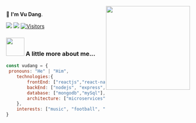 <img align='right' src="https://media.giphy.com/media/M9gbBd9nbDrOTu1Mqx/giphy.gif" width="230">

🍊  **I'm Vu Dang**.  

[![](https://img.shields.io/badge/Facebook-VuDang-green)](https://www.facebook.com/giavudangle)
[![](https://img.shields.io/badge/Gmail-danglegiavu%40gmail.com-red)](mailto:danglegiavu@gmail.com)
[![Visitors](https://visitor-badge.glitch.me/badge?page_id=giavudangle.visitor-badge)](https://github.com/giavudangle) 
### <img src="https://media.giphy.com/media/VgCDAzcKvsR6OM0uWg/giphy.gif" width="50"> A little more about me...  


```javascript
const vudang = {
 pronouns: "He" | "Him",
    technologies:{
        frontEnd: ["reactjs","react-native"],
        backEnd: ["nodejs", "express","graphql"],
        database: ["mongodb","mySql"],
        architecture: ["microservices", "event-driven", "design systems and patterns"],
    },
    interests: ["music", "football", "reading", "movie","algorithm"]
}
```

